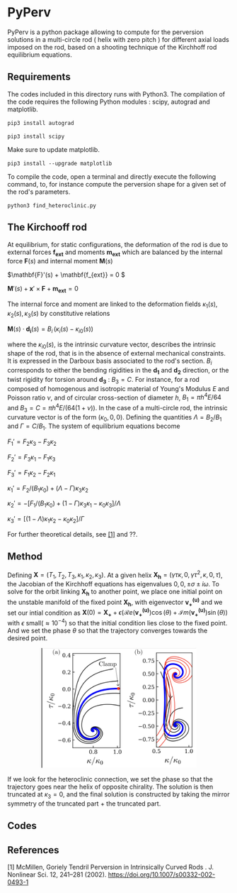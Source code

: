 # PyPerv

PyPerv is a python package allowing to compute for the perversion solutions in a multi-circle rod ( helix with zero pitch ) for different axial loads imposed on the rod, based on a shooting technique of the Kirchhoff rod equilibrium equations. 

## Requirements

The codes included in this directory runs with Python3. The compilation of the code requires the following Python modules : scipy, autograd and matplotlib. 
```
pip3 install autograd
```
```
pip3 install scipy
```
Make sure to update matplotlib. 
```
pip3 install --upgrade matplotlib
```
To compile the code, open a terminal and directly execute the following command, to, for instance compute the perversion shape for a given set of the rod's parameters. 

```
python3 find_heteroclinic.py
```

## The Kirchooff rod

At equilibrium, for static configurations, the deformation of the rod is due to external forces $\mathbf{f_{ext}}$ and moments $\mathbf{m_{ext}}$ which are balanced by the internal force $\mathbf{F}(s)$ and internal moment $\mathbf{M}(s)$

$\mathbf{F}'(s) + \mathbf{f_{ext}} = 0 $

$\mathbf{M}'(s) + \mathbf{x}' \times \mathbf{F} + \mathbf{m_{ext}} = 0$

The internal force and moment are linked to the deformation fields 
$\kappa_1(s),\kappa_2(s),\kappa_3(s)$ by constitutive relations

$\mathbf{M}(s) \cdot \mathbf{d_i}(s) =  B_i \, \left( \kappa_i(s) - \kappa_{i0}(s) \right)$

where the $\kappa_{i0}(s)$, is the intrinsic curvature vector, describes the intrinsic shape of the rod, that is in the absence of external mechanical constraints. It is expressed in the Darboux basis associated to the rod's section. $B_i$ corresponds to either the bending rigidities in the $\mathbf{d_1}$ and $\mathbf{d_2}$ direction, or the twist rigidity for torsion around $\mathbf{d_3}$ : $B_3 = C$. For instance, for a rod composed of homogenous and isotropic material of Young's Modulus $E$ and Poisson ratio $\nu$, and of circular cross-section of diameter $h$, $B_1 = \pi h^4E/64$ and $B_3 = C = \pi h^4E/(64(1+\nu))$. In the case of a multi-circle rod, the intrinsic curvature vector is of the form $(\kappa_0, 0, 0)$. Defining the quantities $\Lambda = B_2/B_1$ and $\Gamma = C/B_1$. The system of equilibrium equations become 



  $F_1' =  F_2 \kappa_3-F_3\kappa_2$
  
  $F_2' =  F_3 \kappa_1-F_1\kappa_3$
  
  $F_3' =  F_1 \kappa_2-F_2\kappa_1$
  
  $\kappa_1' =  F_2/(B_1\kappa_0)+(\Lambda-\Gamma)\kappa_3\kappa_2$
  
  $\kappa_2' =  -\left[F_1/(B_1\kappa_0)+(1-\Gamma)\kappa_3\kappa_1-\kappa_0\kappa_3\right]/\Lambda$
  
  $\kappa_3' = \left[(1-\Lambda)\kappa_1\kappa_2- \kappa_0\kappa_2\right]/\Gamma$

For further theoretical details, see [[1]](#1) and ??.

## Method 

Defining $\mathbf{X}= (T_1, T_2, T_3, \kappa_1, \kappa_2, \kappa_3)$. At a given helix $\mathbf{X_h}=  (\gamma\tau\kappa, 0,\gamma\tau^2, \kappa,0, \tau)$, the Jacobian of the Kirchhoff equations has eigenvalues  $0,0, \pm\sigma \pm i \omega$. To solve for the orbit linking $\mathbf{X_h}$ to another point, we place one initial point on the unstable manifold of the fixed point $\mathbf{X_h}$, with eigenvector $\mathbf{v_+^{(u)}}$ and we set our intial condition as 
$\mathbf{X}(0)  = \mathbf{X_+} +\epsilon \left(\mathcal{R}e \left(\mathbf{v_+^{(u)}}\right) \cos(\theta) +  \mathcal{I}m \left(\mathbf{v_+^{(u)}}\right) \sin(\theta)\right)$
with $\epsilon$ small($\approx 10^{-4}$) so that the initial condition lies close to the fixed point. And we set the phase $\theta$ so that the trajectory converges towards the desired point. 
<p align="center">
  <img src="shooting_different_phases.png" width="350" title="hover text">
</p>

If we look for the heteroclinic connection, we set the phase so that the trajectory goes near the helix of opposite chirality. The solution is then truncated at $\kappa_3 = 0$, and the final solution is constructed by taking the mirror symmetry of the truncated part + the truncated part. 


## Codes




## References
<a id="1">[1]</a> 
McMillen, Goriely Tendril Perversion in Intrinsically Curved Rods . J. Nonlinear Sci. 12, 241–281 (2002). https://doi.org/10.1007/s00332-002-0493-1
